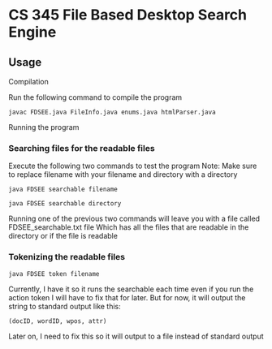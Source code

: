 # CS 345 File Based Desktop Search Engine

## Usage

Compilation

Run the following command to compile the program

```
javac FDSEE.java FileInfo.java enums.java htmlParser.java
```

Running the program

### Searching files for the readable files

Execute the following two commands to test the program
Note: Make sure to replace filename with your filename and directory with a directory

```
java FDSEE searchable filename
```

```
java FDSEE searchable directory
```

Running one of the previous two commands will leave you with a file called FDSEE_searchable.txt file
Which has all the files that are readable in the directory or if the file is readable

### Tokenizing the readable files

```
java FDSEE token filename
```

Currently, I have it so it runs the searchable each time even if you run the action token
I will have to fix that for later. But for now, it will output the string to standard output
like this: 

```
(docID, wordID, wpos, attr)    
```

Later on, I need to fix this so it will output to a file instead of standard output
